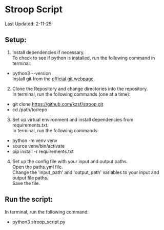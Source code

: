 # Stroop Script
Last Updated: 2-11-25

## Setup:
1. Install dependencies if necessary.  
To check to see if python is installed, run the following command in terminal: 
* python3 --version  
Install git from the  [official git webpage](https://git-scm.com/).

2. Clone the Repository and change directories into the repository.  
    In terminal, run the following commands (one at a time): 
* git clone https://github.com/kzsf/stroop.git
* cd /path/to/repo

3. Set up virtual environment and install dependencies from requirements.txt.  
    In terminal, run the following commands: 
* python -m venv venv
* source venv/bin/activate
* pip install -r requirements.txt

4. Set up the config file with your input and output paths.  
    Open the paths.yml file.  
    Change the 'input_path' and 'output_path' variables to your input and output file paths.  
    Save the file.

## Run the script: 
In terminal, run the following command:
* python3 stroop_script.py